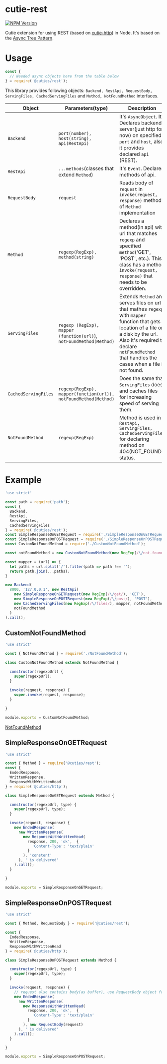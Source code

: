# cutie-rest

[![NPM Version][npm-image]][npm-url]

Cutie extension for using REST (based on [cutie-http](https://github.com/Guseyn/cutie-http)) in Node. It's based on the [Async Tree Pattern](https://github.com/Guseyn/async-tree-patern/blob/master/Async_Tree_Patern.pdf).

# Usage

```js
const {
  // Needed async objects here from the table below
} = require('@cuties/rest');
```

This library provides following objects: `Backend, RestApi, RequestBody, ServingFiles, CachedServingFiles` and `Method, NotFoundMethod` interfaces.

| Object | Parameters(type) | Description |
| ------ | -----------| ----------- |
| `Backend` | `port(number), host(string), api(RestApi)`| It's `AsyncObject`. It Declares backend server(just http for now) on specified `port` and `host`, also it provides declared `api` (REST).|
| `RestApi` | `...methods`(classes that extend `Method`) | It's `Event`. Declares methods of api. |
| `RequestBody` | `request` | Reads body of `request` in `invoke(request, response)` method of `Method` implementation |
| `Method` | `regexp(RegExp), method(string)` | Declares a method(in api) with url that matches `regexp` and specified `method`('GET', 'POST', etc.). This class has a method `invoke(request, response)` that needs to be overridden.|
| `ServingFiles` | `regexp (RegExp), mapper (function(url)`), `notFoundMethod(Method)` | Extends `Method` and serves files on url that mathes `regexp` with `mapper` function that gets location of a file on a disk by the url. Also it's required to declare `notFoundMethod` that handles the cases when a file is not found. |
| `CachedServingFiles` | `regexp(RegExp), mapper(function(url)), notFoundMethod(Method)` | Does the same that `ServingFiles` does and caches files for increasing speed of serving them. |
| `NotFoundMethod` | `regexp(RegExp)` | Method is used in `RestApi, ServingFiles, CachedServingFiles` for declaring method on 404(NOT_FOUND) status. |

# Example

```js
'use strict'

const path = require('path');
const {
  Backend,
  RestApi,
  ServingFiles,
  CachedServingFiles
} = require('@cuties/rest');
const SimpleResponseOnGETRequest = require('./SimpleResponseOnGETRequest');
const SimpleResponseOnPOSTRequest = require('./SimpleResponseOnPOSTRequest');
const CustomNotFoundMethod = require('./CustomNotFoundMethod');

const notFoundMethod = new CustomNotFoundMethod(new RegExp(/\/not-found/));

const mapper = (url) => {
  let paths = url.split('/').filter(path => path !== '');
  return path.join(...paths);
}

new Backend(
  8000, '127.0.0.1', new RestApi(
    new SimpleResponseOnGETRequest(new RegExp(/\/get/), 'GET'),
    new SimpleResponseOnPOSTRequest(new RegExp(/\/post/), 'POST'),
    new CachedServingFiles(new RegExp(/\/files/), mapper, notFoundMethod),
    notFoundMethod
  )
).call();

```
## CustomNotFoundMethod

```js
'use strict'

const { NotFoundMethod } = require('./NotFoundMethod');

class CustomNotFoundMethod extends NotFoundMethod {

  constructor(regexpUrl) {
    super(regexpUrl);
  }
  
  invoke(request, response) {
    super.invoke(request, response);
  }

}

module.exports = CustomNotFoundMethod;
```
[NotFoundMethod](https://github.com/Guseyn/cutie-rest/blob/master/src/backend/method/NotFoundMethod.js)

## SimpleResponseOnGETRequest

```js
'use strict'

const { Method } = require('@cuties/rest');
const {
  EndedResponse,
  WrittenResponse,
  ResponseWithWrittenHead
} = require('@cuties/http');

class SimpleResponseOnGETRequest extends Method {

  constructor(regexpUrl, type) {
    super(regexpUrl, type);
  }

  invoke(request, response) {
    new EndedResponse(
      new WrittenResponse(
        new ResponseWithWrittenHead(
          response, 200, 'ok',  {
            'Content-Type': 'text/plain' 
          }
        ), 'constent'
      ), ' is delivered'
    ).call();
  }

}

module.exports = SimpleResponseOnGETRequest;

```

## SimpleResponseOnPOSTRequest

```js
'use strict'

const { Method, RequestBody } = require('@cuties/rest');

const {
  EndedResponse,
  WrittenResponse,
  ResponseWithWrittenHead
} = require('@cuties/http');

class SimpleResponseOnPOSTRequest extends Method {

  constructor(regexpUrl, type) {
    super(regexpUrl, type);
  }

  invoke(request, response) {
    // request also contains body(as buffer), use RequestBody object for that
    new EndedResponse(
      new WrittenResponse(
        new ResponseWithWrittenHead(
          response, 200, 'ok',  {
            'Content-Type': 'text/plain' 
          }
        ), new RequestBody(request)
      ), ' is delivered'
    ).call();
  }

}

module.exports = SimpleResponseOnPOSTRequest;

```


[npm-image]: https://img.shields.io/npm/v/@cuties/rest.svg
[npm-url]: https://npmjs.org/package/@cuties/rest
